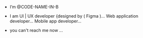 - I’m @CODE-NAME-IN-B

- I am Ul | UX developer {designed by ( Figma )...
Web application developer... Mobile app developer...

- you can't reach me now  ...

<!---
CODE-NAME-IN-B .
https://learnsomeshit0.netlify.app/.
--->
